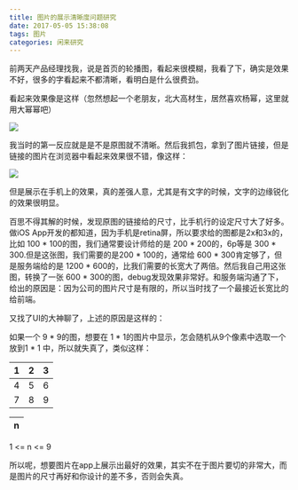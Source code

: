 ```yaml
---
title: 图片的展示清晰度问题研究
date: 2017-05-05 15:38:08
tags: 图片
categories: 闲来研究
---
```



前两天产品经理找我，说是首页的轮播图，看起来很模糊，我看了下，确实是效果不好，很多的字看起来不都清晰，看明白是什么很费劲。

看起来效果像是这样（忽然想起一个老朋友，北大高材生，居然喜欢杨幂，这里就用大幂幂吧）

![](http://on0hv7n2x.bkt.clouddn.com/%E5%9B%BE%E7%89%87%E6%95%88%E6%9E%9C%E5%AF%B9%E6%AF%94%E5%9B%BE%20%20%E6%95%88%E6%9E%9C%E5%B7%AE.png)

我当时的第一反应就是是不是原图就不清晰。然后我抓包，拿到了图片链接，但是链接的图片在浏览器中看起来效果很不错，像这样：

![](http://on0hv7n2x.bkt.clouddn.com/%E5%9B%BE%E7%89%87%E6%95%88%E6%9E%9C%E5%AF%B9%E6%AF%94%E5%9B%BE%20%20%E5%8E%9F%E5%9B%BE.jpg)

但是展示在手机上的效果，真的差强人意，尤其是有文字的时候，文字的边缘锐化的效果很明显。

百思不得其解的时候，发现原图的链接给的尺寸，比手机行的设定尺寸大了好多。做iOS App开发的都知道，因为手机是retina屏，所以要求给的图都是2x和3x的，比如 100 * 100的图，我们通常要设计师给的是 200 * 200的，6p等是 300 * 300.但是这张图，我们需要的是200 * 100的，通常给 600 * 300肯定够了，但是服务端给的是 1200 * 600的，比我们需要的长宽大了两倍。然后我自己用这张图，转换了一张 600 * 300的图，debug发现效果非常好。和服务端沟通了下，给出的原因是：因为公司的图片尺寸是有限的，所以当时找了一个最接近长宽比的给前端。

又找了UI的大神聊了，上述的原因是这样的：

如果一个 9 * 9的图，想要在 1 * 1的图片中显示，怎会随机从9个像素中选取一个放到1 * 1 中，所以就失真了，类似这样：

| 1  |  2 | 3 |
| --- | --- | --- |
| 4  | 5  | 6 |
| 7  | 8  | 9 |


| n | 
| --- | 
1 <= n <= 9


所以呢，想要图片在app上展示出最好的效果，其实不在于图片要切的非常大，而是图片的尺寸再好和你设计的差不多，否则会失真。


